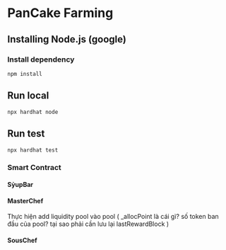 # PanCake Farming

## Installing Node.js (google)

### Install dependency
```
npm install
```

## Run local
```
npx hardhat node
```

## Run test

```
npx hardhat test
```

### Smart Contract

#### SỷupBar

#### MasterChef
Thực hiện add liquidity pool vào pool (
    _allocPoint là cái gì? số token ban đầu của pool?
    tại sao phải cần lưu lại lastRewardBlock
)

#### SousChef